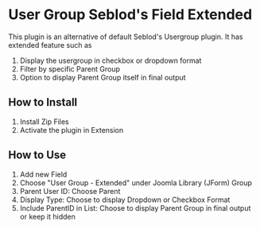 User Group Seblod's Field Extended
===================


This plugin is an alternative of default Seblod's Usergroup plugin. It has extended feature such as
 1. Display the usergroup in checkbox or dropdown format
 2. Filter by specific Parent Group
 3. Option to display Parent Group itself in final output




How to Install
--------------

 1. Install Zip Files
 2. Activate the plugin in Extension



How to Use
--------------

1. Add new Field
2. Choose "User Group - Extended" under Joomla Library (JForm) Group
3. Parent User ID: Choose Parent
4. Display Type: Choose to display Dropdown or Checkbox Format
5. Include ParentID in List: Choose to display Parent Group in final output or keep it hidden